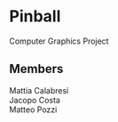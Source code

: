 # Pinball
Computer Graphics Project


## Members
Mattia Calabresi </br>
Jacopo Costa </br>
Matteo Pozzi
